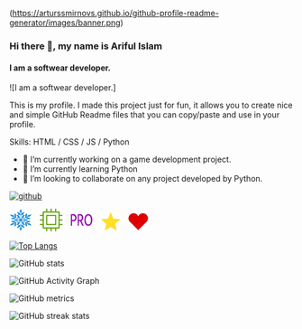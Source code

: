 (https://arturssmirnovs.github.io/github-profile-readme-generator/images/banner.png)
### Hi there 👋, my name is Ariful Islam
#### I am a softwear developer.
![I am a softwear developer.]

This is my profile. I made this project just for fun, it allows you to create nice and simple GitHub Readme files that you can copy/paste and use in your profile.

Skills: HTML / CSS / JS / Python

- 🔭 I’m currently working on a game development project. 
- 🌱 I’m currently learning Python 
- 👯 I’m looking to collaborate on any project developed by Python. 


[<img src='https://cdn.jsdelivr.net/npm/simple-icons@3.0.1/icons/github.svg' alt='github' height='40'>](https://github.com/https://github.com/shaon12332)  

<a href='https://archiveprogram.github.com/'><img src='https://raw.githubusercontent.com/acervenky/animated-github-badges/master/assets/acbadge.gif' width='40' height='40'></a> <a href='https://docs.github.com/en/developers'><img src='https://raw.githubusercontent.com/acervenky/animated-github-badges/master/assets/devbadge.gif' width='40' height='40'></a> <a href='https://github.com/pricing'><img src='https://raw.githubusercontent.com/acervenky/animated-github-badges/master/assets/pro.gif' width='40' height='40'></a> <a href='https://stars.github.com/'><img src='https://raw.githubusercontent.com/acervenky/animated-github-badges/master/assets/starbadge.gif' width='35' height='35'></a> <a href='https://docs.github.com/en/github/supporting-the-open-source-community-with-github-sponsors'><img src='https://raw.githubusercontent.com/acervenky/animated-github-badges/master/assets/sponsorbadge.gif' width='35' height='35'></a> 

[![Top Langs](https://github-readme-stats.vercel.app/api/top-langs/?username=https://github.com/shaon12332)](https://github.com/anuraghazra/github-readme-stats)

![GitHub stats](https://github-readme-stats.vercel.app/api?username=https://github.com/shaon12332&show_icons=true)  

![GitHub Activity Graph](https://activity-graph.herokuapp.com/graph?username=https://github.com/shaon12332)  

![GitHub metrics](https://metrics.lecoq.io/https://github.com/shaon12332)  

![GitHub streak stats](https://streak-stats.demolab.com/?user=https://github.com/shaon12332)  

